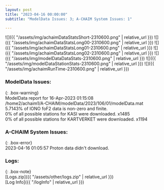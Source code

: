 ```yaml
---
layout: post
title: "2023-04-16 00:00:00"
subtitle: "ModelData Issues: 3; A-CHAIM System Issues: 1"

---
```


![]({{ "/assets/img/achaimDataStatsShort-2310600.png" | relative_url }})
![]({{ "/assets/img/achaimDataStatsLong00-2310600.png" | relative_url }})
![]({{ "/assets/img/achaimDataStatsLong01-2310600.png" | relative_url }})
![]({{ "/assets/img/achaimDataStatsLong02-2310600.png" | relative_url }})
![]({{ "/assets/img/modelDataDataStats-2310600.png" | relative_url }})
![]({{ "/assets/img/modelDataStationStats-2310600.png" | relative_url }})
![]({{ "/assets/img/achaimRunTime-2310600.png" | relative_url }})


### ModelData Issues:  
  
{: .box-warning}  
 ModelData report for 16-Apr-2023 01:15:08   
 /home2/achaim1/A-CHAIM/modelData/2023/106/01/modelData.mat   
 5.7143% of IONO foF2 data is non-zero and finite.   
 0% of all possible stations for KASI were downloaded. x1485   
 0% of all possible stations for KARTVERKET were downloaded. x1194   
  
### A-CHAIM System Issues:  
  
{: .box-error}  
2023-04-16 01:05:57 Proton data didn't download.  

### Logs:  
  
{: .box-note}  
[Logs.zip]({{ "/assets/other/logs.zip" | relative_url }})  
[Log Info]({{ "/logInfo" | relative_url }})  
